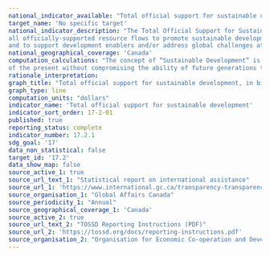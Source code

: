 ```yaml
---
national_indicator_available: "Total official support for sustainable development"
target_name: 'No specific target'
national_indicator_description: "The Total Official Support for Sustainable Development (TOSSD) statistical measure includes
all officially-supported resource flows to promote sustainable development in developing countries
and to support development enablers and/or address global challenges at regional or global levels."
national_geographical_coverage: 'Canada'
computation_calculations: "The concept of “Sustainable Development” is defined as development that meets the needs
of the present without compromising the ability of future generations to meet their own needs."
rationale_interpretation:
graph_title: "Total official support for sustainable development, in billion"
graph_type: line
computation_units: "dollars"
indicator_name: 'Total official support for sustainable development'
indicator_sort_order: 17-2-01
published: true
reporting_status: complete
indicator_number: 17.2.1
sdg_goal: '17'
data_non_statistical: false
target_id: '17.2'
data_show_map: false
source_active_1: true
source_url_text_1: "Statistical report on international assistance"
source_url_1: 'https://www.international.gc.ca/transparency-transparence/international-assistance-report-stat-rapport-aide-internationale/2019-2020.aspx?lang=eng#a1_7'
source_organisation_1: "Global Affairs Canada"
source_periodicity_1: "Annual"
source_geographical_coverage_1: 'Canada'
source_active_2: true
source_url_text_2: "TOSSD Reporting Instructions (PDF)"
source_url_2: 'https://tossd.org/docs/reporting-instructions.pdf'
source_organisation_2: "Organisation for Economic Co-operation and Development (OECD)"
---
```

